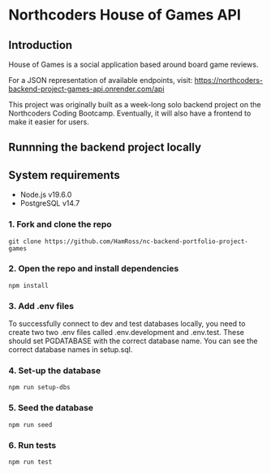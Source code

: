 # Northcoders House of Games API

## Introduction

House of Games is a social application based around board game reviews.

For a JSON representation of available endpoints, visit: https://northcoders-backend-project-games-api.onrender.com/api

This project was originally built as a week-long solo backend project on the Northcoders Coding Bootcamp. Eventually, it will also have a frontend to make it easier for users.

## Runnning the backend project locally

## System requirements

- Node.js v19.6.0
- PostgreSQL v14.7

### 1. Fork and clone the repo

`git clone https://github.com/HamRoss/nc-backend-portfolio-project-games`

### 2. Open the repo and install dependencies

`npm install`

### 3. Add .env files

To successfully connect to dev and test databases locally, you need to create two two .env files called .env.development and .env.test. These should set PGDATABASE with the correct database name. You can see the correct database names in setup.sql.

### 4. Set-up the database

`npm run setup-dbs`

### 5. Seed the database

`npm run seed`

### 6. Run tests

`npm run test`
